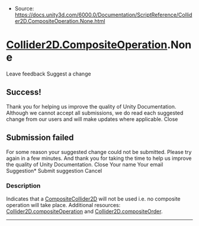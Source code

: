 * Source: https://docs.unity3d.com/6000.0/Documentation/ScriptReference/Collider2D.CompositeOperation.None.html

#  [Collider2D.CompositeOperation](https://docs.unity3d.com/6000.0/Documentation/ScriptReference/Collider2D.CompositeOperation.html).None
Leave feedback
Suggest a change
## Success!
Thank you for helping us improve the quality of Unity Documentation. Although we cannot accept all submissions, we do read each suggested change from our users and will make updates where applicable.
Close
## Submission failed
For some reason your suggested change could not be submitted. Please <a>try again</a> in a few minutes. And thank you for taking the time to help us improve the quality of Unity Documentation.
Close
Your name Your email Suggestion* Submit suggestion
Cancel
### Description
Indicates that a [CompositeCollider2D](https://docs.unity3d.com/6000.0/Documentation/ScriptReference/CompositeCollider2D.html) will not be used i.e. no composite operation will take place.
Additional resources: [Collider2D.compositeOperation](https://docs.unity3d.com/6000.0/Documentation/ScriptReference/Collider2D-compositeOperation.html) and [Collider2D.compositeOrder](https://docs.unity3d.com/6000.0/Documentation/ScriptReference/Collider2D-compositeOrder.html).
* * *
